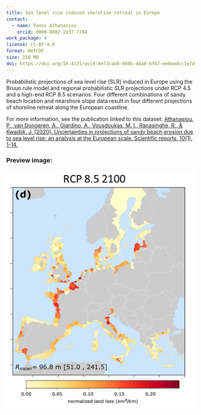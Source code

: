 ```yaml
---
title: Sea level rise induced shoreline retreat in Europe
contact:
  - name: Panos Athanasiou
    orcid: 0000-0002-1937-7794
work_package: 4
license: CC-BY-4.0
format: NetCDF
size: 150 MB
doi: https://doi.org/10.4121/uuid:8e73cab0-960b-46a8-bf67-ee0eadcc1e7d
---
```

Probabilistic projections of sea level rise (SLR) induced in Europe using the Bruun rule model and regional probabilistic SLR projections under RCP 4.5 and a high-end RCP 8.5 scenarios. <!--more-->Four different combinations of sandy beach location and nearshore slope data result in four different projections of shoreline retreat along the European coastline.

For more information, see the publication linked to this dataset:
[Athanasiou, P., van Dongeren, A., Giardino, A., Vousdoukas, M. I., Ranasinghe, R., & Kwadijk, J. (2020). Uncertainties in projections of sandy beach erosion due to sea level rise: an analysis at the European scale. Scientific reports, 10(1), 1-14.](https://doi.org/10.1038/s41598-020-68576-0)

### Preview image:
![shoreline_retreat](shoreline_retreat.png)
